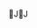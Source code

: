 J                                                     J                                                                                                         